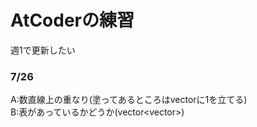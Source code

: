 # AtCoderの練習

週1で更新したい

### 7/26  
A:数直線上の重なり(塗ってあるところはvectorに1を立てる)  
B:表があっているかどうか(vector<vector<char>>)  
